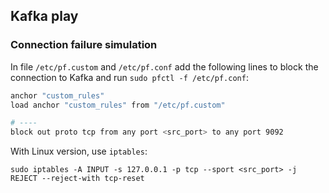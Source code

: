 ## Kafka play

### Connection failure simulation

In file `/etc/pf.custom` and `/etc/pf.conf` add the following lines to block the connection to Kafka and run `sudo pfctl -f /etc/pf.conf`:
```bash
anchor "custom_rules"
load anchor "custom_rules" from "/etc/pf.custom"

# ----
block out proto tcp from any port <src_port> to any port 9092
```

With Linux version, use `iptables`:

```
sudo iptables -A INPUT -s 127.0.0.1 -p tcp --sport <src_port> -j REJECT --reject-with tcp-reset
```
